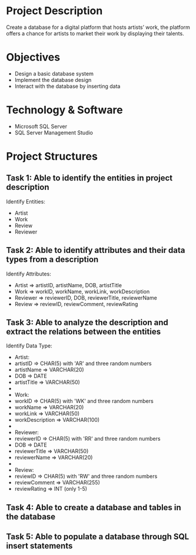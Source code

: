 # Project Description
Create a database for a digital platform that hosts artists’ work, the platform offers a chance for artists to market their work by displaying their talents. 

# Objectives
- Design a basic database system
- Implement the database design
- Interact with the database by inserting data

# Technology & Software
- Microsoft SQL Server
- SQL Server Management Studio

# Project Structures
## Task 1: Able to identify the entities in project description
Identify Entities:
 * Artist
 * Work
 * Review
 * Reviewer
 
## Task 2: Able to identify attributes and their data types from a description
Identify Attributes:
 * Artist => artistID, artistName, DOB, artistTitle
 * Work => workID, workName, workLink, workDescription
 * Reviewer => reviewerID, DOB, reviewerTitle, reviewerName
 * Review => reviewID, reviewComment, reviewRating
 
## Task 3: Able to analyze the description and extract the relations between the entities
Identify Data Type:
 * Artist:
 *  artistID => CHAR(5) with 'AR' and three random numbers 
 *  artistName => VARCHAR(20) 
 *  DOB => DATE 
 *  artistTitle => VARCHAR(50)
 * 
 * Work:
 *  workID => CHAR(5) with 'WK' and three random numbers
 *  workName => VARCHAR(20)
 *  workLink => VARCHAR(50)
 *  workDescription => VARCHAR(100)
 * 
 * Reviewer:
 *  reviewerID => CHAR(5) with 'RR' and three random numbers 
 *  DOB => DATE 
 *  reviewerTitle => VARCHAR(50)
 *  reviewerName => VARCHAR(20)
 * 
 * Review:
 *  reviewID => CHAR(5) with 'RW' and three random numbers 
 *  reviewComment => VARCHAR(255)
 *  reviewRating => INT (only 1-5) 
 
## Task 4: Able to create a database and tables in the database

## Task 5: Able to populate a database through SQL insert statements 
